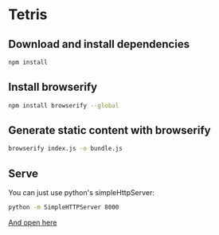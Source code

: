 # Tetris

## Download and install dependencies

```sh
npm install
```

## Install browserify

```sh
npm install browserify --global
```

## Generate static content with browserify

```sh
browserify index.js -o bundle.js 
```

## Serve

You can just use python's simpleHttpServer:

```sh
python -m SimpleHTTPServer 8000
```

[And open here](http://localhost:8080)


